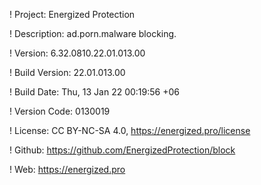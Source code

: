 ! Project: Energized Protection

! Description: ad.porn.malware blocking.

! Version: 6.32.0810.22.01.013.00

! Build Version: 22.01.013.00

! Build Date: Thu, 13 Jan 22 00:19:56 +06

! Version Code: 0130019

! License: CC BY-NC-SA 4.0, https://energized.pro/license

! Github: https://github.com/EnergizedProtection/block

! Web: https://energized.pro
